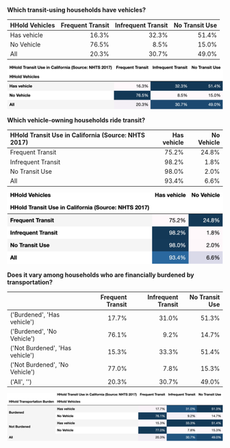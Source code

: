 

**Which transit-using households have vehicles?**

| HHold Vehicles   |   Frequent Transit |   Infrequent Transit |   No Transit Use |
|:-----------------|-------------------:|---------------------:|-----------------:|
| Has vehicle      |              16.3% |                32.3% |            51.4% |
| No Vehicle       |              76.5% |                 8.5% |            15.0% |
| All              |              20.3% |                30.7% |            49.0% |

![](hh_df_ct.png)

**Which vehicle-owning households ride transit?**

| HHold Transit Use in California (Source: NHTS 2017)   |   Has vehicle |   No Vehicle |
|:------------------------------------------------------|--------------:|-------------:|
| Frequent Transit                                      |         75.2% |        24.8% |
| Infrequent Transit                                    |         98.2% |         1.8% |
| No Transit Use                                        |         98.0% |         2.0% |
| All                                                   |         93.4% |         6.6% |

![](hh_df_ct_r.png)

**Does it vary among households who are financially burdened by transportation?**

|                                 |   Frequent Transit |   Infrequent Transit |   No Transit Use |
|:--------------------------------|-------------------:|---------------------:|-----------------:|
| ('Burdened', 'Has vehicle')     |              17.7% |                31.0% |            51.3% |
| ('Burdened', 'No Vehicle')      |              76.1% |                 9.2% |            14.7% |
| ('Not Burdened', 'Has vehicle') |              15.3% |                33.3% |            51.4% |
| ('Not Burdened', 'No Vehicle')  |              77.0% |                 7.8% |            15.3% |
| ('All', '')                     |              20.3% |                30.7% |            49.0% |


![](hh_df_3way_ct.png)
